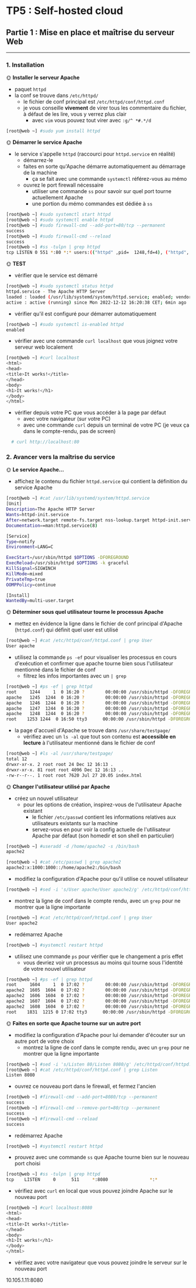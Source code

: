 # TP5 : Self-hosted cloud

## Partie 1 : Mise en place et maîtrise du serveur Web

---

### 1. Installation

🌞 **Installer le serveur Apache**

- paquet `httpd`
- la conf se trouve dans `/etc/httpd/`
  - le fichier de conf principal est `/etc/httpd/conf/httpd.conf`
  - je vous conseille **vivement** de virer tous les commentaire du fichier, à défaut de les lire, vous y verrez plus clair
    - avec `vim` vous pouvez tout virer avec `:g/^ *#.*/d`

```bash
[root@web ~] #sudo yum install httpd
```

🌞 **Démarrer le service Apache**

- le service s'appelle `httpd` (raccourci pour `httpd.service` en réalité)
  - démarrez-le
  - faites en sorte qu'Apache démarre automatiquement au démarrage de la machine
    - ça se fait avec une commande `systemctl` référez-vous au mémo
  - ouvrez le port firewall nécessaire
    - utiliser une commande `ss` pour savoir sur quel port tourne actuellement Apache
    - une portion du mémo commandes est dédiée à `ss`

```bash
[root@web ~] #sudo systemctl start httpd
[root@web ~] #sudo systemctl enable httpd
[root@web ~] #sudo firewall-cmd --add-port=80/tcp --permanent
success
[root@web ~] #sudo firewall-cmd --reload
success
[root@web ~] #ss -tulpn | grep httpd
tcp LISTEN 0 551 *:80 *:* users:(("httpd" ,pid=  1248,fd=4), ("httpd", pid=1247,fd=4), ("httpd",pid=1246,fd=4), ("httpd", pid=1244,fd=4))
```

🌞 **TEST**

- vérifier que le service est démarré

```bash
[root@web ~] #sudo systemctl status httpd
httpd.service - The Apache HTTP Server
loaded : loaded (/usr/lib/systemd/system/httpd.service; enabled; vendor preset: disabled)
active : active (running) since Mon 2022-12-12 16:20:38 CET; 6min ago
```

- vérifier qu'il est configuré pour démarrer automatiquement

```bash
[root@web ~] #sudo systemctl is-enabled httpd
enabled
```

- vérifier avec une commande `curl localhost` que vous joignez votre serveur web localement

```bash
[root@web ~] #curl localhost
<html>
<head>
<title>It works!</title>
</head>
<body>
<h1>It works!</h1>
</body>
</html>
```

- vérifier depuis votre PC que vous accéder à la page par défaut
  - avec votre navigateur (sur votre PC)
  - avec une commande `curl` depuis un terminal de votre PC (je veux ça dans le compte-rendu, pas de screen)

```bash
  # curl http://localhost:80
```

### 2. Avancer vers la maîtrise du service

🌞 **Le service Apache...**

- affichez le contenu du fichier `httpd.service` qui contient la définition du service Apache

```bash
[root@web ~] #cat /usr/lib/systemd/system/httpd.service
[Unit]
Description=The Apache HTTP Server
Wants=httpd-init.service
After=network.target remote-fs.target nss-lookup.target httpd-init.service
Documentation==man:httpd.service(8)

[Service]
Type=notify
Environment=LANG=C

ExecStart=/usr/sbin/httpd $OPTIONS -DFOREGROUND
ExecReload=/usr/sbin/httpd $OPTIONS -k graceful
KillSignal=SIGWINCH
KillMode=mixed
PrivateTmp=true
OOMPPolicy=continue

[Install]
WantedBy=multi-user.target
```

🌞 **Déterminer sous quel utilisateur tourne le processus Apache**

- mettez en évidence la ligne dans le fichier de conf principal d'Apache (`httpd.conf`) qui définit quel user est utilisé

```bash
[root@web ~] #cat /etc/httpd/conf/httpd.conf | grep User
User apache
```

- utilisez la commande `ps -ef` pour visualiser les processus en cours d'exécution et confirmer que apache tourne bien sous l'utilisateur mentionné dans le fichier de conf
  - filtrez les infos importantes avec un `| grep`

```bash
[root@web ~] #ps -ef | grep httpd
root     1244     1  0 16:20 ?        00:00:00 /usr/sbin/httpd -DFOREGROUND
apache   1245  1244  0 16:20 ?        00:00:00 /usr/sbin/httpd -DFOREGROUND
apache   1246  1244  0 16:20 ?        00:00:00 /usr/sbin/httpd -DFOREGROUND
apache   1247  1244  0 16:20 ?        00:00:00 /usr/sbin/httpd -DFOREGROUND
apache   1248  1244  0 16:20 ?        00:00:00 /usr/sbin/httpd -DFOREGROUND
root    1253 1244  0 16:50 tty3      00:00:00 /usr/sbin/httpd -DFOREGROUND
```

- la page d'accueil d'Apache se trouve dans `/usr/share/testpage/`
  - vérifiez avec un `ls -al` que tout son contenu est **accessible en lecture** à l'utilisateur mentionné dans le fichier de conf

```bash
[root@web ~] #ls -al /usr/share/testpage/
total 12
drwxr-xr-x. 2 root root 24 Dec 12 16:13 .
drwxr-xr-x. 81 root root 4096 Dec 12 16:13 ..
-rw-r--r--. 1 root root 7620 Jul 27 20.05 index.html
```


🌞 **Changer l'utilisateur utilisé par Apache**

- créez un nouvel utilisateur
  - pour les options de création, inspirez-vous de l'utilisateur Apache existant
    - le fichier `/etc/passwd` contient les informations relatives aux utilisateurs existants sur la machine
    - servez-vous en pour voir la config actuelle de l'utilisateur Apache par défaut (son homedir et son shell en particulier)

```bash
[root@web ~] #useradd -d /home/apache2 -s /bin/bash
apache2

[root@web ~] #cat /etc/passwd | grep apache2
apache2:x:1000:1000::/home/apache2:/bin/bash
```

- modifiez la configuration d'Apache pour qu'il utilise ce nouvel utilisateur

```bash
[root@web ~] #sed -i 's/User apache/User apache2/g' /etc/httpd/conf/httpd.conf
```

- montrez la ligne de conf dans le compte rendu, avec un `grep` pour ne montrer que la ligne importante

```bash
[root@web ~] #cat /etc/httpd/conf/httpd.conf | grep User
User apache2
```

- redémarrez Apache

```bash
[root@web ~] #systemctl restart httpd
```

- utilisez une commande `ps` pour vérifier que le changement a pris effet
  - vous devriez voir un processus au moins qui tourne sous l'identité de votre nouvel utilisateur

```bash
[root@web ~] #ps -ef | grep httpd
root     1604     1  0 17:02 ?        00:00:00 /usr/sbin/httpd -DFOREGROUND
apache2  1605  1604  0 17:02 ?        00:00:00 /usr/sbin/httpd -DFOREGROUND
apache2  1606  1604  0 17:02 ?        00:00:00 /usr/sbin/httpd -DFOREGROUND
apache2  1607  1604  0 17:02 ?        00:00:00 /usr/sbin/httpd -DFOREGROUND
apache2  1608  1604  0 17:02 ?        00:00:00 /usr/sbin/httpd -DFOREGROUND
root    1831  1215 0 17:02 tty3      00:00:00 /usr/sbin/httpd -DFOREGROUND
```

🌞 **Faites en sorte que Apache tourne sur un autre port**

- modifiez la configuration d'Apache pour lui demander d'écouter sur un autre port de votre choix
  - montrez la ligne de conf dans le compte rendu, avec un `grep` pour ne montrer que la ligne importante

```bash
[root@web ~] #sed -i 's/Listen 80/Listen 8080/g' /etc/httpd/conf/httpd.conf
[root@web ~] #cat /etc/httpd/conf/httpd.conf | grep Listen
Listen 8080
```

- ouvrez ce nouveau port dans le firewall, et fermez l'ancien

```bash
[root@web ~] #firewall-cmd --add-port=8080/tcp --permanent
success
[root@web ~] #firewall-cmd --remove-port=80/tcp --permanent
success
[root@web ~] #firewall-cmd --reload
success
```

- redémarrez Apache

```bash
[root@web ~] #systemctl restart httpd
```



- prouvez avec une commande `ss` que Apache tourne bien sur le nouveau port choisi

```bash
[root@web ~] #ss -tulpn | grep httpd
tcp    LISTEN     0      511     *:8080                *:*                   users:(("httpd",pid=1862,fd=4),("httpd",pid=1861,fd=4),("httpd",pid=1860,fd=4),("httpd",pid=1857,fd=4))
```

- vérifiez avec `curl` en local que vous pouvez joindre Apache sur le nouveau port
  
```bash
[root@web ~] #curl localhost:8080
<html>
<head>
<title>It works!</title>
</head>
<body>
<h1>It works!</h1>
</body>
</html>
```

- vérifiez avec votre navigateur que vous pouvez joindre le serveur sur le nouveau port

10.105.1.11:8080

